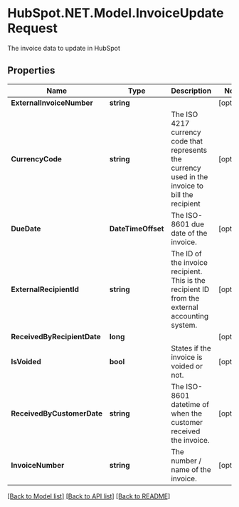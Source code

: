 # HubSpot.NET.Model.InvoiceUpdateRequest
The invoice data to update in HubSpot

## Properties

Name | Type | Description | Notes
------------ | ------------- | ------------- | -------------
**ExternalInvoiceNumber** | **string** |  | [optional] 
**CurrencyCode** | **string** | The ISO 4217 currency code that represents the currency used in the invoice to bill the recipient | [optional] 
**DueDate** | **DateTimeOffset** | The ISO-8601 due date of the invoice. | [optional] 
**ExternalRecipientId** | **string** | The ID of the invoice recipient. This is the recipient ID from the external accounting system. | [optional] 
**ReceivedByRecipientDate** | **long** |  | [optional] 
**IsVoided** | **bool** | States if the invoice is voided or not. | [optional] 
**ReceivedByCustomerDate** | **string** | The ISO-8601 datetime of when the customer received the invoice. | [optional] 
**InvoiceNumber** | **string** | The number / name of the invoice. | [optional] 

[[Back to Model list]](../README.md#documentation-for-models) [[Back to API list]](../README.md#documentation-for-api-endpoints) [[Back to README]](../README.md)

